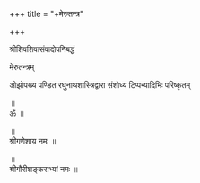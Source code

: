 +++
title = "+मेरुतन्त्र"

+++
    
    

    
    
श्रीशिवशिवासंवादोपनिबद्धं   
    
मेरुतन्त्रम्   
    
ओझोपख्य पण्डित रघुनाथशास्त्रिद्वारा संशोध्य टिप्पन्यादिभिः परिष्कृतम्   
    
॥  
ॐ ॥   
    
॥  
श्रीगणेशाय नमः ॥   
    
॥  
श्रीगौरीशङ्कराभ्यां नमः ॥   